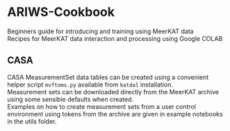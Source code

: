 # ARIWS-Cookbook
Beginners guide for introducing and training using MeerKAT data    
Recipes for MeerKAT data interaction and processing using Google COLAB

## CASA
CASA MeasurementSet data tables can be created using a convenient helper script `mvftoms.py` available from `katdal` installation.     
Measurement sets can be downloaded directly from the MeerKAT archive using some sensible defaults when created.     
Examples on how to create measurement sets from a user control environment using tokens from the archive are given in example notebooks in the utils folder.


